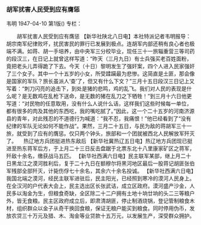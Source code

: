 ### 胡军扰害人民受到应有膺惩
韦明
1947-04-10
第1版()
专栏：

　　胡军扰害人民受到应有膺惩
    【新华社陕北八日电】本社特派记者韦明报导：胡宗南军纪律败坏，扰民害民的罪行已发展到极点。连胡军内部还稍有良心者也极端不满。如蒋、胡一手培养，由中央军三分校毕业，现任三十一旅辎重营三等司药的段汉三，在日记上就曾这样写道：“昨天（三月九日）有士兵强买老百姓面粉，竟把老头儿弄得跪了下去。今天（十日）黎明发生了强奸案，四个人进入民家强奸了三个女子。其中一个十五岁的小女，所受蹂躏最为悲惨。这简直是土匪，那会像是国家的军队？旅长虽派人‘查’了，但又有什么下文？”三月十五日段汉三日记上又写着：“刺刀闪亮的追击下，到处是猪的悲鸣，鸡的乱飞。我们对人民的表现是什么呢？是无数鸡在乱枪下送命，是无数的猪在乱刀之下牺牲！”到三月十六日他更写道：“对民物的任意取用，没有什么人说什么话，这样我们这些时候每一单位，都有很多的肉及其他的东西吃，我的嘴吃腻了。”因此，这一个二十五岁的河南济源县的青年，对此残忍的不道德行为喊道：“我不忍，我痛恨！”他已经看到了“没有纪律的军队无论如何不能作战”。果然，三月二十五日，与民为敌的蒋胡军三十一旅，就受到了应有的膺惩。仅只两个钟头，旅部和一个团就被西北人民解放军歼灭了。
  　热辽地方兵团挺进热东敌后
    【新华社冀热辽五日电】热辽地方兵团现已挺进至热东蒋军后方，于上月二十三日反击盘踞于北票东北十八里康家矿区之蒋军，歼敌十余名，缴获战马五匹。
    【新华社西满六日电】民主联军某部，继上月二十日黑龙江之漠河胜利后，复于二十九日在额穆尔将黑河地区最后一股蒋记胡匪张伯军残部全部歼灭，计毙伤俘七十余名，其余六十余名投诚。
    【新华社西满六日电】我国北端之漠河，经民主联军进驻后，民主阳光，已经照到寒冷的漠河人民身上。在全汉河的户代表大会上，民主选出区长张武诘，成立区政府。漠河盛产沙金，人民多以淘金为生，但粮食奇缺，全区除二十二户拥有土地十垧廿垧的头二三等粮户外，皆无食粮。民主区政府成立后，即肃清胡匪，停止制酒烧锅，登记管制粮食木材，组织群众以金子从奇干换回食粮，保证无粮户能买到粮食。同时停用伪币，发放农贷三十万元及猎、木、淘金等业贷款十五万元，以发展生产，深受群众拥护。
